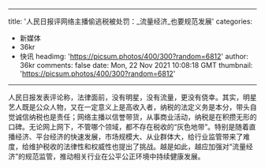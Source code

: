 
---
title: '人民日报评网络主播偷逃税被处罚：_流量经济_也要规范发展'
categories: 
 - 新媒体
 - 36kr
 - 快讯
headimg: 'https://picsum.photos/400/300?random=6812'
author: 36kr
comments: false
date: Mon, 22 Nov 2021 10:08:18 GMT
thumbnail: 'https://picsum.photos/400/300?random=6812'
---

<div>   
人民日报发表评论称，法律面前，没有明星，没有流量，更没有侥幸。其实，明星艺人既是公众人物，又在一定意义上是高收入者，纳税的法定义务是本分，带头自觉诚信纳税也是责任；网络主播以信誉带货，从事商业活动，纳税是在积攒无形的口碑。无论网上网下，不管哪个领域，都不存在税收的“灰色地带”。特别是随着直播经济、平台经济的快速发展，市场规模大、从业群体大，给行业监管带来了难度，给维护税收的法律性和权威性也提出了挑战。越是如此，越应加强对“流量经济”的规范监管，推动相关行业在公平公正环境中持续健康发展。  
</div>
            